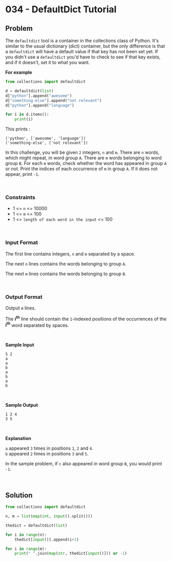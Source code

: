 # 034 - DefaultDict Tutorial

## Problem

The `defaultdict` tool is a container in the collections class of Python. It's similar to the usual dictionary (dict) container, but the only difference is that a `defaultdict` will have a default value if that key has not been set yet. If you didn't use a `defaultdict` you'd have to check to see if that key exists, and if it doesn't, set it to what you want.  

**For example**

```python
from collections import defaultdict

d = defaultdict(list)
d["python"].append("awesome")
d["something-else"].append("not relevant")
d["python"].append("language")

for i in d.items():
    print(i)
```

This prints :

```
('python', ['awesome', 'language'])
('something-else', ['not relevant'])
```


In this challenge, you will be given `2` integers, `n` and `m`. There are `n` words, which might repeat, in word group `A`. There are `m` words belonging to word group `B`. For each `m` words, check whether the word has appeared in group `A` or not. Print the indices of each occurrence of `m` in group `A`. If it does not appear, print `-1`.

<br>



### Constraints


* 1 <= `n` <= 10000
* 1 <= `m` <= 100
* 1 <= `length of each word in the input` <= 100



<br>

### Input Format

The first line contains integers, `n` and `m` separated by a space.

The next `n` lines contains the words belonging to group `A`.

The next `m` lines contains the words belonging to group `B`.



<br>

### Output Format

Output `m` lines.

The **i<sup>th</sup>** line should contain the `1`-indexed positions of the occurrences of the **i<sup>th</sup>** word separated by spaces.

<br>

**Sample Input**

```
5 2
a
a
b
a
b
a
b
```

<br>

**Sample Output**

```
1 2 4
3 5
```


<br>

**Explanation**

`a` appeared `3` times in positions `1`, `2` and `4`. <br>
`b` appeared `2` times in positions `3` and `5`. <br>

In the sample problem, if `c` also appeared in word group `B`, you would print `-1`.

<br>


## Solution

```python
from collections import defaultdict

n, m = list(map(int, input().split()))

thedict = defaultdict(list)

for i in range(n):
    thedict[input()].append(i+1)

for i in range(m):
    print(" ".join(map(str, thedict[input()])) or -1)
```
